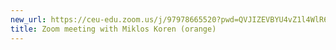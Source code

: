 ```yaml
---
new_url: https://ceu-edu.zoom.us/j/97978665520?pwd=QVJIZEVBYU4vZ1l4WlR6a1VRM29tZz09
title: Zoom meeting with Miklos Koren (orange)
---
```

